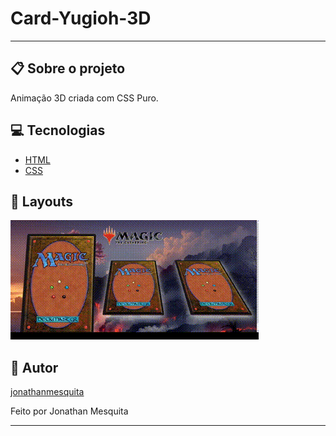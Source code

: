 # Card-Yugioh-3D

<hr>
<h2>📋 Sobre o projeto</h2>
<p>Animação 3D criada com CSS Puro.</p>
 <h2 id="techs"> 💻 Tecnologias</h2>
 
- [HTML]()
- [CSS]()

<h2>🎨 Layouts</h2>
<img src="img/magic.gif">

 <h2 id="autor"> 🦸 Autor</h2>

[jonathanmesquita](https://github.com/jonathanmesquita)

<p>Feito por Jonathan Mesquita</p>
<hr>

